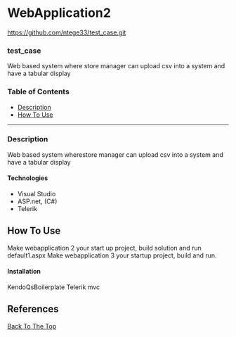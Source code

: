 # WebApplication2
https://github.com/ntege33/test_case.git
### test_case
Web based system where store manager can upload csv into a system and have a tabular display
### Table of Contents
- [Description](#description)
- [How To Use](#how-to-use)
---

### Description
Web based system wherestore manager can upload csv into a system and have a tabular display

#### Technologies
- Visual Studio
- ASP.net, (C#)
- Telerik

## How To Use
Make webapplication 2 your start up project, build solution and run default1.aspx
Make webapplication 3 your startup project, build and run.
#### Installation
KendoQsBoilerplate
Telerik mvc

## References
[Back To The Top](#read-me-template)


